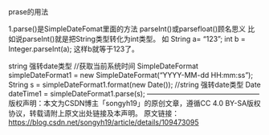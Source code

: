 prase的用法



1.parse()是SimpleDateFomat里面的方法
parseInt()或parsefloat()顾名思义 比如说parseInt()就是把String类型转化为int类型。
如 String a= “123”;
int b = Integer.parseInt(a);
这样b就等于123了。

string 强转date类型
//获取当前系统时间
SimpleDateFormat simpleDateFormat1 = new SimpleDateFormat(“YYYY-MM-dd HH:mm:ss”);
String s = simpleDateFormat1.format(new Date());
//string 强转date类型
Date dateTime1 = simpleDateFormat1.parse(s);
————————————————
版权声明：本文为CSDN博主「songyh19」的原创文章，遵循CC 4.0 BY-SA版权协议，转载请附上原文出处链接及本声明。
原文链接：https://blog.csdn.net/songyh19/article/details/109473095
